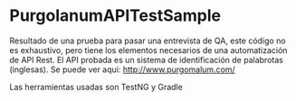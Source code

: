 PurgolanumAPITestSample
=======================

Resultado de una prueba para pasar una entrevista de QA, este código no es exhaustivo, pero tiene los elementos necesarios de una automatización de API Rest. 
El API probada es un sistema de identificación de palabrotas (inglesas). Se puede ver aquí: http://www.purgomalum.com/

Las herramientas usadas son TestNG y Gradle